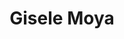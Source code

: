 ---
title : "Gisele Moya"
# full screen navigation
first_name : "Gisele"
last_name : "Moya"
bg_image : "images/gisele/gisele2.png"
# animated text loop
occupations:
- "Fotografa"
#- "Agente de Viajes"


# slider background image loop
slider_images:
- "images/gisele/breda.png"
#- "images/gisele/desierto.jpeg"
#- "images/gisele/tongariro.jpeg"

# button
button:
  enable : false
  label : "HIRE ME"
  link : "#contact"


# custom style
custom_class: "" 
custom_attributes: "" 
custom_css: ""

---